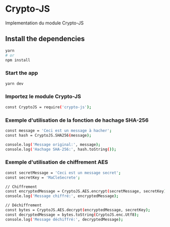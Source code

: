 # Crypto-JS

Implementation du module Crypto-JS

## Install the dependencies
```bash
yarn
# or
npm install
```

### Start the app
```bash
yarn dev
```

### Importez le module Crypto-JS
```bash
const CryptoJS = require('crypto-js');
```

### Exemple d'utilisation de la fonction de hachage SHA-256
```bash
const message = 'Ceci est un message à hacher';
const hash = CryptoJS.SHA256(message);

console.log('Message original:', message);
console.log('Hachage SHA-256:', hash.toString());
```

### Exemple d'utilisation de chiffrement AES
```bash
const secretMessage = 'Ceci est un message secret';
const secretKey = 'MaCleSecrete';

// Chiffrement
const encryptedMessage = CryptoJS.AES.encrypt(secretMessage, secretKey).toString();
console.log('Message chiffré:', encryptedMessage);

// Déchiffrement
const bytes = CryptoJS.AES.decrypt(encryptedMessage, secretKey);
const decryptedMessage = bytes.toString(CryptoJS.enc.Utf8);
console.log('Message déchiffré:', decryptedMessage);
```

